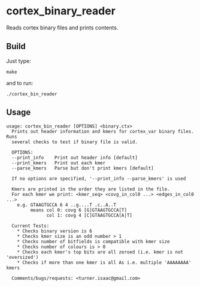 cortex_binary_reader
====================
    
Reads cortex binary files and prints contents.  

Build
-----

Just type:

    make

and to run:

    ./cortex_bin_reader

Usage
-----

    usage: cortex_bin_reader [OPTIONS] <binary.ctx>
      Prints out header information and kmers for cortex_var binary files.  Runs
      several checks to test if binary file is valid. 

      OPTIONS:
      --print_info    Print out header info [default]
      --print_kmers   Print out each kmer
      --parse_kmers   Parse but don't print kmers [default]

      If no options are specified, '--print_info --parse_kmers' is used

      Kmers are printed in the order they are listed in the file. 
      For each kmer we print: <kmer_seq> <covg_in_col0 ...> <edges_in_col0 ...>
        e.g. GTAAGTGCCA 6 4 ..g....T .c..A..T
             means col 0: covg 6 [G]GTAAGTGCCA[T]
                   col 1: covg 4 [C]GTAAGTGCCA[A|T]

      Current Tests:
        * Checks binary version is 6
        * Checks kmer size is an odd number > 1
        * Checks number of bitfields is compatible with kmer size
        * Checks number of colours is > 0
        * Checks each kmer's top bits are all zeroed (i.e. kmer is not 'oversized')
        * Checks if more than one kmer is all As i.e. multiple 'AAAAAAAA' kmers

      Comments/bugs/requests: <turner.isaac@gmail.com>
